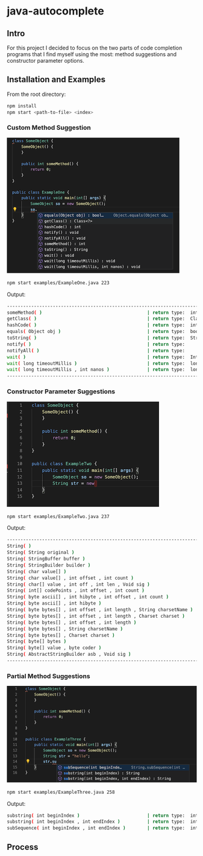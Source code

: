 # java-autocomplete

## Intro

For this project I decided to focus on the two parts of code completion programs that I find myself using the most: method suggestions and constructor parameter options.

## Installation and Examples

From the root directory:

```sh
npm install
npm start <path-to-file> <index>
```

### Custom Method Suggestion

![Example One](images/ExampleOne.png)

```sh
npm start examples/ExampleOne.java 223
```

Output:

```sh
----------------------------------------------------------------------------------------------------
someMethod( )                                       | return type:  int
getClass( )                                         | return type:  Class
hashCode( )                                         | return type:  int
equals( Object obj )                                | return type:  boolean
toString( )                                         | return type:  String
notify( )                                           | return type:
notifyAll( )                                        | return type:
wait( )                                             | return type:  InterruptedException
wait( long timeoutMillis )                          | return type:  long
wait( long timeoutMillis , int nanos )              | return type:  long
----------------------------------------------------------------------------------------------------
```

### Constructor Parameter Suggestions

![Example One](images/ExampleTwo.png)

```sh
npm start examples/ExampleTwo.java 237
```

Output:

```sh
----------------------------------------------------------------------------------------------------
String( )
String( String original )
String( StringBuffer buffer )
String( StringBuilder builder )
String( char value[] )
String( char value[] , int offset , int count )
String( char[] value , int off , int len , Void sig )
String( int[] codePoints , int offset , int count )
String( byte ascii[] , int hibyte , int offset , int count )
String( byte ascii[] , int hibyte )
String( byte bytes[] , int offset , int length , String charsetName )
String( byte bytes[] , int offset , int length , Charset charset )
String( byte bytes[] , int offset , int length )
String( byte bytes[] , String charsetName )
String( byte bytes[] , Charset charset )
String( byte[] bytes )
String( byte[] value , byte coder )
String( AbstractStringBuilder asb , Void sig )
----------------------------------------------------------------------------------------------------
```

### Partial Method Suggestions

![Example Three](images/ExampleThree.png)

```sh
npm start examples/ExampleThree.java 258
```

Output:

```sh
substring( int beginIndex )                         | return type:  int
substring( int beginIndex , int endIndex )          | return type:  int
subSequence( int beginIndex , int endIndex )        | return type:  int
```

## Process
